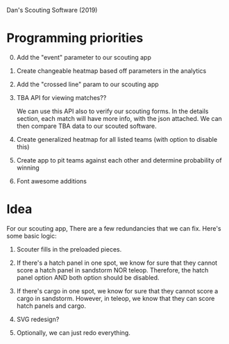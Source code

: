 Dan's Scouting Software (2019)

# Programming priorities
0. Add the "event" parameter to our scouting app
1. Create changeable heatmap based off parameters in the analytics
1. Add the "crossed line" param to our scouting app
2. TBA API for viewing matches??

   We can use this API also to verify our scouting forms. In the details section, each match will have more info, with the json attached. We can then compare TBA data to our scouted software.
   
3. Create generalized heatmap for all listed teams (with option to disable this)
4. Create app to pit teams against each other and determine probability of winning
5. Font awesome additions

# Idea

For our scouting app, There are a few redundancies that we can fix. Here's some basic logic:

1. Scouter fills in the preloaded pieces.
2. If there's a hatch panel in one spot, we know for sure that they cannot score a hatch panel in sandstorm NOR teleop. Therefore, the hatch panel option AND both option should be disabled.
3. If there's cargo in one spot, we know for sure that they cannot score a cargo in sandstorm. However, in teleop, we know that they can score hatch panels and cargo.
4. SVG redesign?

5. Optionally, we can just redo everything.